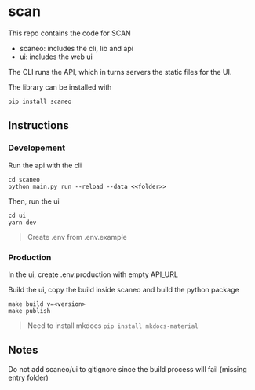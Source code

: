 # scan

This repo contains the code for SCAN

- scaneo: includes the cli, lib and api
- ui: includes the web ui

The CLI runs the API, which in turns servers the static files for the UI.

The library can be installed with

```
pip install scaneo
```

## Instructions

### Developement

Run the api with the cli

```
cd scaneo
python main.py run --reload --data <<folder>>
```

Then, run the ui

```
cd ui
yarn dev
```

> Create .env from .env.example

### Production

In the ui, create .env.production with empty API_URL

Build the ui, copy the build inside scaneo and build the python package

```
make build v=<version>
make publish
```

> Need to install mkdocs `pip install mkdocs-material`

## Notes

Do not add scaneo/ui to gitignore since the build process will fail (missing entry folder)
